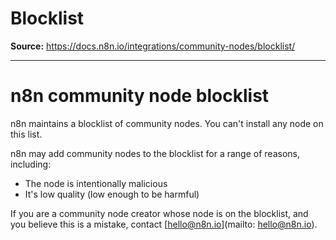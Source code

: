 # Blocklist

**Source:** https://docs.n8n.io/integrations/community-nodes/blocklist/

---

# n8n community node blocklist

n8n maintains a blocklist of community nodes. You can't install any node on this list.

n8n may add community nodes to the blocklist for a range of reasons, including:

- The node is intentionally malicious
- It's low quality (low enough to be harmful)

If you are a community node creator whose node is on the blocklist, and you believe this is a mistake, contact [hello@n8n.io](mailto: hello@n8n.io).

